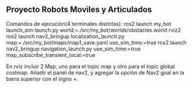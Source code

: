 ## Proyecto Robots Moviles y Articulados

Comandos de ejecuciòn(4 terminales distintas):
  ros2 launch my_bot launch_sim.launch.py world:=./src/my_bot/worlds/obstacles.world
  rviz2
  ros2 launch nav2_bringup localization_launch.py map:=./src/my_bot/maps/map1_save.yaml use_sim_time:=true
  ros2 launch nav2_bringup navigation_launch.py use_sim_time:=true map_subscribe_transient_local:=true

En rviz incluir 2 Map, uno para el topic map y otro para el topic global costmap.
Añadir el panel de nav2, y agregar la opciòn de Nav2 goal en la barra superior con el signo +.
